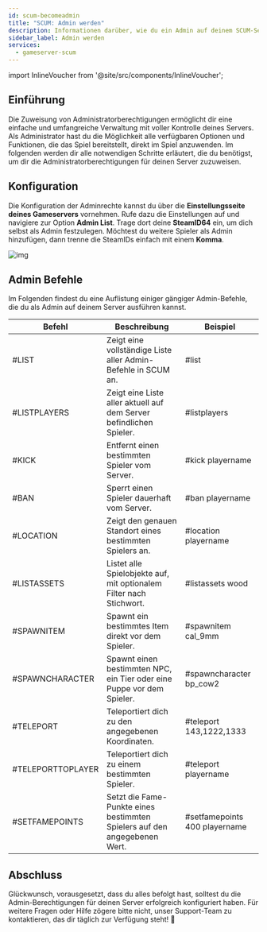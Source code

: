 ```yaml
---
id: scum-becomeadmin
title: "SCUM: Admin werden"
description: Informationen darüber, wie du ein Admin auf deinem SCUM-Server von ZAP-Hosting wirst - ZAP-Hosting.com Dokumentation
sidebar_label: Admin werden
services:
  - gameserver-scum
---
```


import InlineVoucher from '@site/src/components/InlineVoucher';



## Einführung

Die Zuweisung von Administratorberechtigungen ermöglicht dir eine einfache und umfangreiche Verwaltung mit voller Kontrolle deines Servers. Als Administrator hast du die Möglichkeit alle verfügbaren Optionen und Funktionen, die das Spiel bereitstellt, direkt im Spiel anzuwenden. Im folgenden werden dir alle notwendigen Schritte erläutert, die du benötigst, um dir die Administratorberechtigungen für deinen Server zuzuweisen.

<InlineVoucher />



## Konfiguration

Die Konfiguration der Adminrechte kannst du über die **Einstellungsseite deines Gameservers** vornehmen.  Rufe dazu die Einstellungen auf und navigiere zur Option **Admin List**. Trage dort deine **SteamID64** ein, um dich selbst als Admin festzulegen. Möchtest du weitere Spieler als Admin hinzufügen, dann trenne die SteamIDs einfach mit einem **Komma**.

![img](https://screensaver01.zap-hosting.com/index.php/s/AiMDoy5mdEHjnj3/download)



## Admin Befehle

Im Folgenden findest du eine Auflistung einiger gängiger Admin-Befehle, die du als Admin auf deinem Server ausführen kannst.

| Befehl               | Beschreibung                                                                | Beispiel                    |
|----------------------|------------------------------------------------------------------------------|-----------------------------|
| #LIST                | Zeigt eine vollständige Liste aller Admin-Befehle in SCUM an.               | #list                       |
| #LISTPLAYERS         | Zeigt eine Liste aller aktuell auf dem Server befindlichen Spieler.         | #listplayers                |
| #KICK                | Entfernt einen bestimmten Spieler vom Server.                               | #kick playername            |
| #BAN                 | Sperrt einen Spieler dauerhaft vom Server.                                  | #ban playername             |
| #LOCATION            | Zeigt den genauen Standort eines bestimmten Spielers an.                    | #location playername        |
| #LISTASSETS          | Listet alle Spielobjekte auf, mit optionalem Filter nach Stichwort.         | #listassets wood            |
| #SPAWNITEM           | Spawnt ein bestimmtes Item direkt vor dem Spieler.                          | #spawnitem cal_9mm          |
| #SPAWNCHARACTER      | Spawnt einen bestimmten NPC, ein Tier oder eine Puppe vor dem Spieler.      | #spawncharacter bp_cow2     |
| #TELEPORT            | Teleportiert dich zu den angegebenen Koordinaten.                           | #teleport 143,1222,1333     |
| #TELEPORTTOPLAYER    | Teleportiert dich zu einem bestimmten Spieler.                              | #teleport playername        |
| #SETFAMEPOINTS       | Setzt die Fame-Punkte eines bestimmten Spielers auf den angegebenen Wert.   | #setfamepoints 400 playername |






## Abschluss

Glückwunsch, vorausgesetzt, dass du alles befolgt hast, solltest du die Admin-Berechtigungen für deinen Server erfolgreich konfiguriert haben. Für weitere Fragen oder Hilfe zögere bitte nicht, unser Support-Team zu kontaktieren, das dir täglich zur Verfügung steht! 🙂




